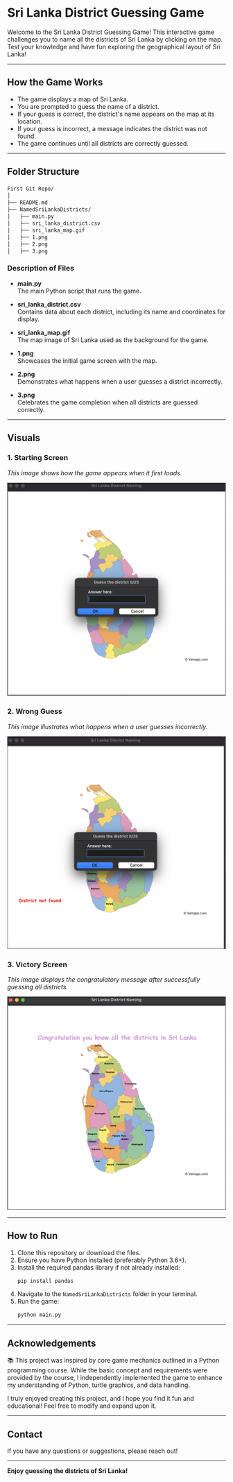 # Sri Lanka District Guessing Game

Welcome to the Sri Lanka District Guessing Game! This interactive game challenges you to name all the districts of Sri Lanka by clicking on the map. Test your knowledge and have fun exploring the geographical layout of Sri Lanka!

---

## How the Game Works

- The game displays a map of Sri Lanka.
- You are prompted to guess the name of a district.
- If your guess is correct, the district's name appears on the map at its location.
- If your guess is incorrect, a message indicates the district was not found.
- The game continues until all districts are correctly guessed.

---

## Folder Structure

```
First Git Repo/
│
├── README.md
├── NamedSriLankaDistricts/
│   ├── main.py
│   ├── sri_lanka_district.csv
│   ├── sri_lanka_map.gif
│   ├── 1.png
│   ├── 2.png
│   ├── 3.png
```

### Description of Files

- **main.py**  
  The main Python script that runs the game.

- **sri_lanka_district.csv**  
  Contains data about each district, including its name and coordinates for display.

- **sri_lanka_map.gif**  
  The map image of Sri Lanka used as the background for the game.

- **1.png**  
  Showcases the initial game screen with the map.

- **2.png**  
  Demonstrates what happens when a user guesses a district incorrectly.

- **3.png**  
  Celebrates the game completion when all districts are guessed correctly.

---

## Visuals

### 1. Starting Screen
*This image shows how the game appears when it first loads.*

![Start Screen](./NamedSriLankaDistricts/1.png)

### 2. Wrong Guess
*This image illustrates what happens when a user guesses incorrectly.*

![Wrong Guess](./NamedSriLankaDistricts/2.png)

### 3. Victory Screen
*This image displays the congratulatory message after successfully guessing all districts.*

![Victory](./NamedSriLankaDistricts/3.png)

---

## How to Run

1. Clone this repository or download the files.
2. Ensure you have Python installed (preferably Python 3.6+).
3. Install the required pandas library if not already installed:
   ```bash
   pip install pandas
   ```
4. Navigate to the `NamedSriLankaDistricts` folder in your terminal.
5. Run the game:
   ```bash
   python main.py
   ```

---

## Acknowledgements

📚 This project was inspired by core game mechanics outlined in a Python programming course. While the basic concept and requirements were provided by the course, I independently implemented the game to enhance my understanding of Python, turtle graphics, and data handling.

I truly enjoyed creating this project, and I hope you find it fun and educational! Feel free to modify and expand upon it.

---

## Contact

If you have any questions or suggestions, please reach out!

---

**Enjoy guessing the districts of Sri Lanka!**
